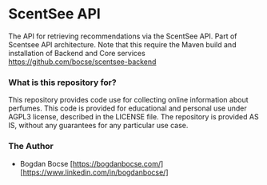 # ScentSee API #

The API for retrieving recommendations via the ScentSee API.
Part of Scentsee API architecture.
Note that this require the Maven build and installation of Backend and Core services
https://github.com/bocse/scentsee-backend


### What is this repository for? ###

This repository provides code use for collecting online information about perfumes.
This code is provided for educational and personal use under AGPL3 license, described in the LICENSE file.
The repository is provided AS IS, without any guarantees for any particular use case.

### The Author ###
* Bogdan Bocse [https://bogdanbocse.com/] [https://www.linkedin.com/in/bogdanbocse/]
